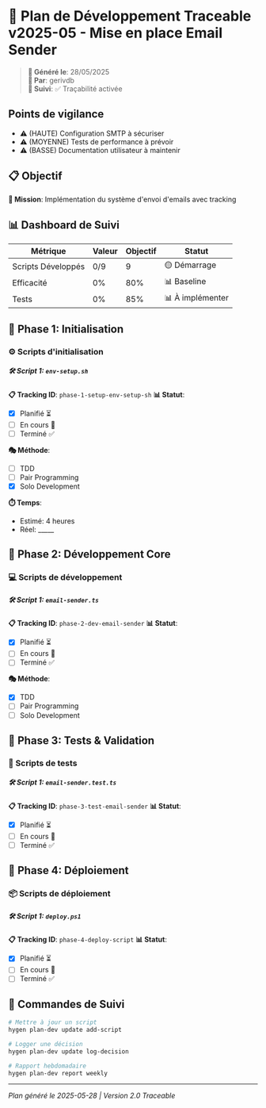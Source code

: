 # 🚀 Plan de Développement Traceable v2025-05 - Mise en place Email Sender

> **📅 Généré le**: 28/05/2025  
> **👤 Par**: gerivdb  
> **🔄 Suivi**: ✅ Traçabilité activée

## Points de vigilance
- ⚠️ (HAUTE) Configuration SMTP à sécuriser
- ⚠️ (MOYENNE) Tests de performance à prévoir
- ⚠️ (BASSE) Documentation utilisateur à maintenir

## 📋 Objectif

**🎯 Mission**: Implémentation du système d'envoi d'emails avec tracking

## 📊 Dashboard de Suivi

| Métrique | Valeur | Objectif | Statut |
|----------|--------|----------|--------|
| Scripts Développés | 0/9 | 9 | 🟡 Démarrage |
| Efficacité | 0% | 80% | 📊 Baseline |
| Tests | 0% | 85% | 📊 À implémenter |

## 🎯 Phase 1: Initialisation

### ⚙️ Scripts d'initialisation

##### 🛠️ Script 1: `env-setup.sh`
**📋 Tracking ID**: `phase-1-setup-env-setup-sh`
**📊 Statut**:
- [x] Planifié ⏳
- [ ] En cours 🔄
- [ ] Terminé ✅

**🎭 Méthode**:
- [ ] TDD
- [ ] Pair Programming
- [x] Solo Development

**⏱️ Temps**:
- Estimé: 4 heures
- Réel: _____

## 🎯 Phase 2: Développement Core

### 💻 Scripts de développement

##### 🛠️ Script 1: `email-sender.ts`
**📋 Tracking ID**: `phase-2-dev-email-sender`
**📊 Statut**:
- [x] Planifié ⏳
- [ ] En cours 🔄
- [ ] Terminé ✅

**🎭 Méthode**:
- [x] TDD
- [ ] Pair Programming
- [ ] Solo Development

## 🎯 Phase 3: Tests & Validation

### 🧪 Scripts de tests

##### 🛠️ Script 1: `email-sender.test.ts`
**📋 Tracking ID**: `phase-3-test-email-sender`
**📊 Statut**:
- [x] Planifié ⏳
- [ ] En cours 🔄
- [ ] Terminé ✅

## 🎯 Phase 4: Déploiement

### 📦 Scripts de déploiement

##### 🛠️ Script 1: `deploy.ps1`
**📋 Tracking ID**: `phase-4-deploy-script`
**📊 Statut**:
- [x] Planifié ⏳
- [ ] En cours 🔄
- [ ] Terminé ✅

## 🚀 Commandes de Suivi

```powershell
# Mettre à jour un script
hygen plan-dev update add-script

# Logger une décision
hygen plan-dev update log-decision

# Rapport hebdomadaire
hygen plan-dev report weekly
```

---

*Plan généré le 2025-05-28 | Version 2.0 Traceable*